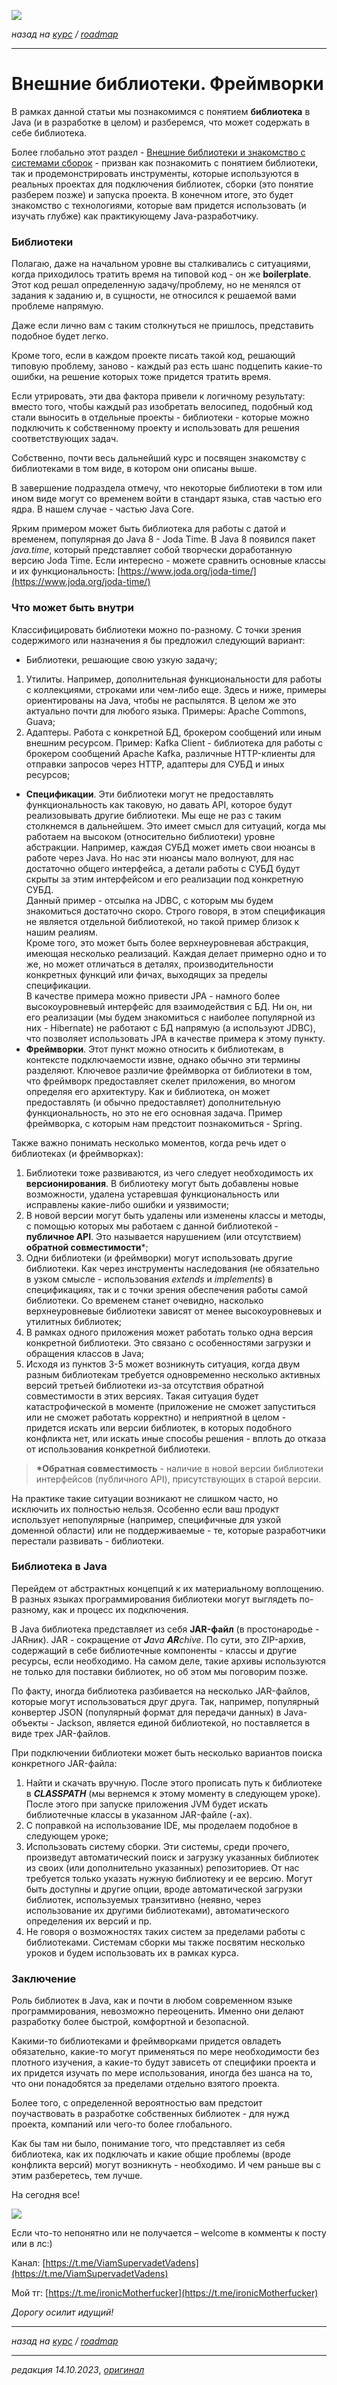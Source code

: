 ![](../../common_files/header.png)

*назад на [курс](../../course.md) / [roadmap](../../roadmap.md)*

***

   

Внешние библиотеки. Фреймворки
==============================

В рамках данной статьи мы познакомимся с понятием **библиотека** в Java (и в разработке в целом) и разберемся, что может содержать в себе библиотека.

Более глобально этот раздел - [Внешние библиотеки и знакомство с системами сборок](/Java-Road-Map-04-30#%D0%92%D0%BD%D0%B5%D1%88%D0%BD%D0%B8%D0%B5-%D0%B1%D0%B8%D0%B1%D0%BB%D0%B8%D0%BE%D1%82%D0%B5%D0%BA%D0%B8-%D0%B8-%D0%B7%D0%BD%D0%B0%D0%BA%D0%BE%D0%BC%D1%81%D1%82%D0%B2%D0%BE-%D1%81-%D1%81%D0%B8%D1%81%D1%82%D0%B5%D0%BC%D0%B0%D0%BC%D0%B8-%D1%81%D0%B1%D0%BE%D1%80%D0%BE%D0%BA) - призван как познакомить с понятием библиотеки, так и продемонстрировать инструменты, которые используются в реальных проектах для подключения библиотек, сборки (это понятие разберем позже) и запуска проекта. В конечном итоге, это будет знакомство с технологиями, которые вам придется использовать (и изучать глубже) как практикующему Java-разработчику.

  

### Библиотеки

Полагаю, даже на начальном уровне вы сталкивались с ситуациями, когда приходилось тратить время на типовой код - он же **boilerplate**. Этот код решал определенную задачу/проблему, но не менялся от задания к заданию и, в сущности, не относился к решаемой вами проблеме напрямую.

Даже если лично вам с таким столкнуться не пришлось, представить подобное будет легко.

Кроме того, если в каждом проекте писать такой код, решающий типовую проблему, заново - каждый раз есть шанс подцепить какие-то ошибки, на решение которых тоже придется тратить время.

Если утрировать, эти два фактора привели к логичному результату: вместо того, чтобы каждый раз изобретать велосипед, подобный код стали выносить в отдельные проекты - библиотеки - которые можно подключить к собственному проекту и использовать для решения соответствующих задач.

Собственно, почти весь дальнейший курс и посвящен знакомству с библиотеками в том виде, в котором они описаны выше.

В завершение подраздела отмечу, что некоторые библиотеки в том или ином виде могут со временем войти в стандарт языка, став частью его ядра. В нашем случае - частью Java Core.

Ярким примером может быть библиотека для работы с датой и временем, популярная до Java 8 - Joda Time. В Java 8 появился пакет _java.time_, который представляет собой творчески доработанную версию Joda Time. Если интересно - можете сравнить основные классы и их функциональность: [https://www.joda.org/joda-time/](https://www.joda.org/joda-time/)

  

### Что может быть внутри

Классифицировать библиотеки можно по-разному. С точки зрения содержимого или назначения я бы предложил следующий вариант:

*   Библиотеки, решающие свою узкую задачу;

1.  Утилиты. Например, дополнительная функциональности для работы с коллекциями, строками или чем-либо еще. Здесь и ниже, примеры ориентированы на Java, чтобы не распылятся. В целом же это актуально почти для любого языка. Примеры: Apache Commons, Guava;
2.  Адаптеры. Работа с конкретной БД, брокером сообщений или иным внешним ресурсом. Пример: Kafka Client - библиотека для работы с брокером сообщений Apache Kafka, различные HTTP-клиенты для отправки запросов через HTTP, адаптеры для СУБД и иных ресурсов;

*   **Спецификации**. Эти библиотеки могут не предоставлять функциональность как таковую, но давать API, которое будут реализовывать другие библиотеки. Мы еще не раз с таким столкнемся в дальнейшем. Это имеет смысл для ситуаций, когда мы работаем на высоком (относительно библиотеки) уровне абстракции. Например, каждая СУБД может иметь свои нюансы в работе через Java. Но нас эти нюансы мало волнуют, для нас достаточно общего интерфейса, а детали работы с СУБД будут скрыты за этим интерфейсом и его реализации под конкретную СУБД.  
    Данный пример - отсылка на JDBC, с которым мы будем знакомиться достаточно скоро. Строго говоря, в этом спецификация не является отдельной библиотекой, но такой пример близок к нашим реалиям.  
    Кроме того, это может быть более верхнеуровневая абстракция, имеющая несколько реализаций. Каждая делает примерно одно и то же, но может отличаться в деталях, производительности конкретных функций или фичах, выходящих за пределы спецификации.  
    В качестве примера можно привести JPA - намного более высокоуровневый интерфейс для взаимодействия с БД. Ни он, ни его реализации (мы будем знакомиться с наиболее популярной из них - Hibernate) не работают с БД напрямую (а используют JDBC), что позволяет использовать JPA в качестве примера к этому пункту.
*   **Фреймворки**. Этот пункт можно относить к библиотекам, в контексте подключаемости извне, однако обычно эти термины разделяют. Ключевое различие фреймворка от библиотеки в том, что фреймворк предоставляет скелет приложения, во многом определяя его архитектуру. Как и библиотека, он может предоставлять (и обычно предоставляет) дополнительную функциональность, но это не его основная задача. Пример фреймворка, с которым нам предстоит познакомиться - Spring.

Также важно понимать несколько моментов, когда речь идет о библиотеках (и фреймворках):

1.  Библиотеки тоже развиваются, из чего следует необходимость их **версионирования**. В библиотеку могут быть добавлены новые возможности, удалена устаревшая функциональность или исправлены какие-либо ошибки и уязвимости;
2.  В новой версии могут быть удалены или изменены классы и методы, с помощью которых мы работаем с данной библиотекой - **публичное API**. Это называется нарушением (или отсутствием) **обратной совместимости**\*;
3.  Одни библиотеки (и фреймворки) могут использовать другие библиотеки. Как через инструменты наследования (не обязательно в узком смысле - использования _extends_ и _implements_) в спецификациях, так и с точки зрения обеспечения работы самой библиотеки. Со временем станет очевидно, насколько верхнеуровневые библиотеки зависят от менее высокоуровневых и утилитных библиотек;
4.  В рамках одного приложения может работать только одна версия конкретной библиотеки. Это связано с особенностями загрузки и обращения классов в Java;
5.  Исходя из пунктов 3-5 может возникнуть ситуация, когда двум разным библиотекам требуется одновременно несколько активных версий третьей библиотеки из-за отсутствия обратной совместимости в этих версиях. Такая ситуация будет катастрофической в моменте (приложение не сможет запуститься или не сможет работать корректно) и неприятной в целом - придется искать или версии библиотек, в которых подобного конфликта нет, или искать иные способы решения - вплоть до отказа от использования конкретной библиотеки.

> **\*Обратная совместимость** - наличие в новой версии библиотеки интерфейсов (публичного API), присутствующих в старой версии.

На практике такие ситуации возникают не слишком часто, но исключить их полностью нельзя. Особенно если ваш продукт использует непопулярные (например, специфичные для узкой доменной области) или не поддерживаемые - те, которые разработчики перестали развивать - библиотеки.

  

  

### Библиотека в Java

Перейдем от абстрактных концепций к их материальному воплощению. В разных языках программирования библиотеки могут выглядеть по-разному, как и процесс их подключения.

В Java библиотека представляет из себя **JAR-файл** (в простонародье - JARник). JAR - сокращение от **_J_**_ava_ **_AR_**_chive_. По сути, это ZIP-архив, содержащий в себе библиотечные компоненты - классы и другие ресурсы, если необходимо. На самом деле, такие архивы используются не только для поставки библиотек, но об этом мы поговорим позже.

По факту, иногда библиотека разбивается на несколько JAR-файлов, которые могут использоваться друг друга. Так, например, популярный конвертер JSON (популярный формат для передачи данных) в Java-объекты - Jackson, является единой библиотекой, но поставляется в виде трех JAR-файлов.

При подключении библиотеки может быть несколько вариантов поиска конкретного JAR-файла:

1.  Найти и скачать вручную. После этого прописать путь к библиотеке в **_CLASSPATH_** (мы вернемся к этому моменту в следующем уроке). После этого при запуске приложения JVM будет искать библиотечные классы в указанном JAR-файле (-ах).
2.  С поправкой на использование IDE, мы проделаем подобное в следующем уроке;
3.  Использовать систему сборки. Эти системы, среди прочего, произведут автоматический поиск и загрузку указанных библиотек из своих (или дополнительно указанных) репозиториев. От нас требуется только указать нужную библиотеку и ее версию. Могут быть доступны и другие опции, вроде автоматической загрузки библиотек, используемых транзитивно (неявно, через использование их другими библиотеками), автоматического определения их версий и пр.
4.  Не говоря о возможностях таких систем за пределами работы с библиотеками. Системам сборки мы также посвятим несколько уроков и будем использовать их в рамках курса.

  

### Заключение

Роль библиотек в Java, как и почти в любом современном языке программирования, невозможно переоценить. Именно они делают разработку более быстрой, комфортной и безопасной.

Какими-то библиотеками и фреймворками придется овладеть обязательно, какие-то могут применяться по мере необходимости без плотного изучения, а какие-то будут зависеть от специфики проекта и их придется изучать по мере использования, иногда без шанса на то, что они понадобятся за пределами отдельно взятого проекта.

Более того, с определенной вероятностью вам предстоит поучаствовать в разработке собственных библиотек - для нужд проекта, компаний или чего-то более глобального.

Как бы там ни было, понимание того, что представляет из себя библиотека, как их подключать и какие общие проблемы (вроде конфликта версий) могут возникнуть - необходимо. И чем раньше вы с этим разберетесь, тем лучше.

  

На сегодня все!

![](../../common_files/footer.png)

Если что-то непонятно или не получается – welcome в комменты к посту или в лс:)

Канал: [https://t.me/ViamSupervadetVadens](https://t.me/ViamSupervadetVadens)

Мой тг: [https://t.me/ironicMotherfucker](https://t.me/ironicMotherfucker)

_Дорогу осилит идущий!_

***

*назад на [курс](../../course.md) / [roadmap](../../roadmap.md)*

***

_редакция 14.10.2023_, [_оригинал_](https://telegra.ph/Vneshnie-biblioteki-Frejmvorki-10-14)